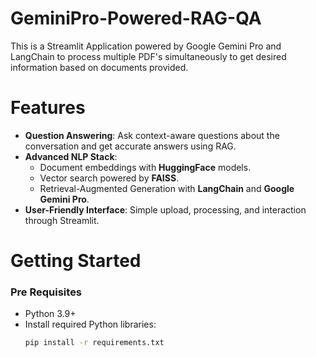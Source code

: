 # GeminiPro-Powered-RAG-QA

This is a Streamlit Application powered by Google Gemini Pro and LangChain to process multiple PDF's simultaneously to get desired information based on documents provided.

# Features
- **Question Answering**: Ask context-aware questions about the conversation and get accurate answers using RAG.
- **Advanced NLP Stack**:
  - Document embeddings with **HuggingFace** models.
  - Vector search powered by **FAISS**.
  - Retrieval-Augmented Generation with **LangChain** and **Google Gemini Pro**.
- **User-Friendly Interface**: Simple upload, processing, and interaction through Streamlit.

# Getting Started
### Pre Requisites 
- Python 3.9+  
- Install required Python libraries:
  ```bash
  pip install -r requirements.txt
  

